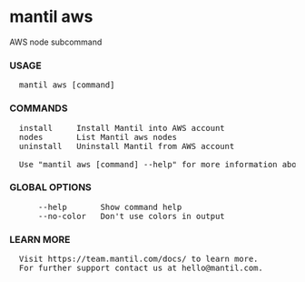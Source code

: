 # mantil aws

AWS node subcommand

### USAGE
<pre>
  mantil aws [command]
</pre>
### COMMANDS
<pre>
  install     Install Mantil into AWS account
  nodes       List Mantil aws nodes
  uninstall   Uninstall Mantil from AWS account

  Use "mantil aws [command] --help" for more information about a command.
</pre>
### GLOBAL OPTIONS
<pre>
      --help       Show command help
      --no-color   Don't use colors in output
</pre>
### LEARN MORE
<pre>
  Visit https://team.mantil.com/docs/ to learn more.
  For further support contact us at hello@mantil.com.
</pre>

